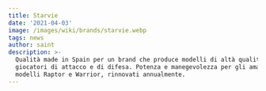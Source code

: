 ```yaml
---
title: Starvie
date: '2021-04-03'
image: /images/wiki/brands/starvie.webp
tags: news
author: saint
description: >-
  Qualità made in Spain per un brand che produce modelli di altà qualità per
  giocatori di attacco e di difesa. Potenza e manegevolezza per gli amati
  modelli Raptor e Warrior, rinnovati annualmente.
---
```

